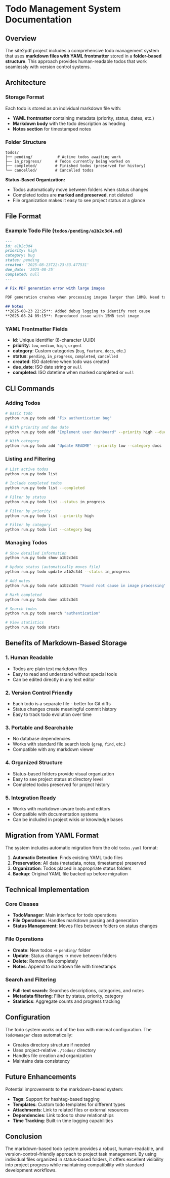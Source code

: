 # Todo Management System Documentation

## Overview

The site2pdf project includes a comprehensive todo management system that uses **markdown files with YAML frontmatter** stored in a **folder-based structure**. This approach provides human-readable todos that work seamlessly with version control systems.

## Architecture

### Storage Format

Each todo is stored as an individual markdown file with:
- **YAML frontmatter** containing metadata (priority, status, dates, etc.)
- **Markdown body** with the todo description as heading
- **Notes section** for timestamped notes

### Folder Structure

```
todos/
├── pending/           # Active todos awaiting work
├── in_progress/      # Todos currently being worked on  
├── completed/        # Finished todos (preserved for history)
└── cancelled/        # Cancelled todos
```

**Status-Based Organization:**
- Todos automatically move between folders when status changes
- Completed todos are **marked and preserved**, not deleted
- File organization makes it easy to see project status at a glance

## File Format

### Example Todo File (`todos/pending/a1b2c3d4.md`)

```markdown
---
id: a1b2c3d4
priority: high
category: bug
status: pending
created: '2025-08-23T22:23:33.477531'
due_date: '2025-08-25'
completed: null
---

# Fix PDF generation error with large images

PDF generation crashes when processing images larger than 10MB. Need to implement image resizing or memory optimization.

## Notes
**2025-08-23 22:25**: Added debug logging to identify root cause
**2025-08-24 09:15**: Reproduced issue with 15MB test image
```

### YAML Frontmatter Fields

- **id**: Unique identifier (8-character UUID)
- **priority**: `low`, `medium`, `high`, `urgent`
- **category**: Custom categories (`bug`, `feature`, `docs`, etc.)
- **status**: `pending`, `in_progress`, `completed`, `cancelled`
- **created**: ISO datetime when todo was created
- **due_date**: ISO date string or `null`
- **completed**: ISO datetime when marked completed or `null`

## CLI Commands

### Adding Todos

```bash
# Basic todo
python run.py todo add "Fix authentication bug"

# With priority and due date
python run.py todo add "Implement user dashboard" --priority high --due today

# With category
python run.py todo add "Update README" --priority low --category docs
```

### Listing and Filtering

```bash
# List active todos
python run.py todo list

# Include completed todos
python run.py todo list --completed

# Filter by status
python run.py todo list --status in_progress

# Filter by priority
python run.py todo list --priority high

# Filter by category
python run.py todo list --category bug
```

### Managing Todos

```bash
# Show detailed information
python run.py todo show a1b2c3d4

# Update status (automatically moves file)
python run.py todo update a1b2c3d4 --status in_progress

# Add notes
python run.py todo note a1b2c3d4 "Found root cause in image processing"

# Mark completed
python run.py todo done a1b2c3d4

# Search todos
python run.py todo search "authentication"

# View statistics
python run.py todo stats
```

## Benefits of Markdown-Based Storage

### 1. **Human Readable**
- Todos are plain text markdown files
- Easy to read and understand without special tools
- Can be edited directly in any text editor

### 2. **Version Control Friendly**
- Each todo is a separate file - better for Git diffs
- Status changes create meaningful commit history
- Easy to track todo evolution over time

### 3. **Portable and Searchable**
- No database dependencies
- Works with standard file search tools (`grep`, `find`, etc.)
- Compatible with any markdown viewer

### 4. **Organized Structure**
- Status-based folders provide visual organization
- Easy to see project status at directory level
- Completed todos preserved for project history

### 5. **Integration Ready**
- Works with markdown-aware tools and editors
- Compatible with documentation systems
- Can be included in project wikis or knowledge bases

## Migration from YAML Format

The system includes automatic migration from the old `todos.yaml` format:

1. **Automatic Detection**: Finds existing YAML todo files
2. **Preservation**: All data (metadata, notes, timestamps) preserved
3. **Organization**: Todos placed in appropriate status folders
4. **Backup**: Original YAML file backed up before migration

## Technical Implementation

### Core Classes

- **TodoManager**: Main interface for todo operations
- **File Operations**: Handles markdown parsing and generation
- **Status Management**: Moves files between folders on status changes

### File Operations

- **Create**: New todos → `pending/` folder
- **Update**: Status changes → move between folders
- **Delete**: Remove file completely
- **Notes**: Append to markdown file with timestamps

### Search and Filtering

- **Full-text search**: Searches descriptions, categories, and notes
- **Metadata filtering**: Filter by status, priority, category
- **Statistics**: Aggregate counts and progress tracking

## Configuration

The todo system works out of the box with minimal configuration. The `TodoManager` class automatically:

- Creates directory structure if needed
- Uses project-relative `./todos/` directory
- Handles file creation and organization
- Maintains data consistency

## Future Enhancements

Potential improvements to the markdown-based system:

- **Tags**: Support for hashtag-based tagging
- **Templates**: Custom todo templates for different types
- **Attachments**: Link to related files or external resources
- **Dependencies**: Link todos to show relationships
- **Time Tracking**: Built-in time logging capabilities

## Conclusion

The markdown-based todo system provides a robust, human-readable, and version-control-friendly approach to project task management. By using individual files organized in status-based folders, it offers excellent visibility into project progress while maintaining compatibility with standard development workflows.